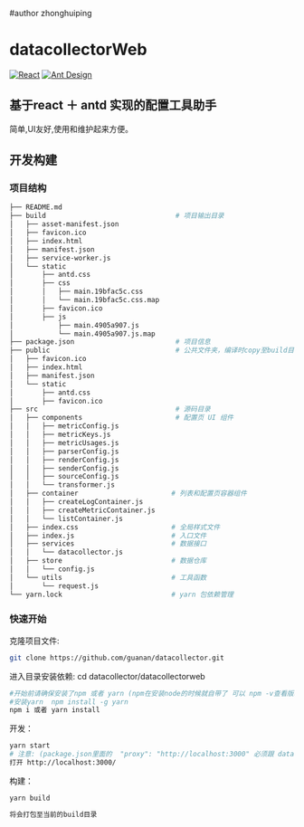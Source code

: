 #author zhonghuiping

# datacollectorWeb

[![React](https://img.shields.io/badge/react-^15.6.1-brightgreen.svg?style=flat-square)](https://github.com/facebook/react)
[![Ant Design](https://img.shields.io/badge/ant--design-^2.9.0-yellowgreen.svg?style=flat-square)](https://github.com/ant-design/ant-design)


## 基于react ＋ antd 实现的配置工具助手

   简单,UI友好,使用和维护起来方便。

## 开发构建

### 项目结构

```bash
├── README.md
├── build                                # 项目输出目录
│   ├── asset-manifest.json
│   ├── favicon.ico
│   ├── index.html
│   ├── manifest.json
│   ├── service-worker.js
│   └── static
│       ├── antd.css
│       ├── css
│       │   ├── main.19bfac5c.css
│       │   └── main.19bfac5c.css.map
│       ├── favicon.ico
│       ├── js
│           ├── main.4905a907.js
│           └── main.4905a907.js.map
├── package.json                         # 项目信息
├── public                               # 公共文件夹，编译时copy至build目录
│   ├── favicon.ico
│   ├── index.html
│   ├── manifest.json
│   └── static
│       ├── antd.css
│       ├── favicon.ico
├── src                                  # 源码目录
│   ├── components                       # 配置页 UI 组件
│   │   ├── metricConfig.js
│   │   ├── metricKeys.js
│   │   ├── metricUsages.js
│   │   ├── parserConfig.js
│   │   ├── renderConfig.js
│   │   ├── senderConfig.js
│   │   ├── sourceConfig.js
│   │   └── transformer.js
│   ├── container                       # 列表和配置页容器组件
│   │   ├── createLogContainer.js
│   │   ├── createMetricContainer.js
│   │   └── listContainer.js
│   ├── index.css                       # 全局样式文件
│   ├── index.js                        # 入口文件
│   ├── services                        # 数据接口
│   │   └── datacollector.js
│   ├── store                           # 数据仓库
│   │   └── config.js
│   └── utils                           # 工具函数
│       └── request.js
└── yarn.lock                           # yarn 包依赖管理
```

### 快速开始

克隆项目文件:

```bash
git clone https://github.com/guanan/datacollector.git
```

进入目录安装依赖:
cd datacollector/datacollectorweb

```bash
#开始前请确保安装了npm 或者 yarn (npm在安装node的时候就自带了 可以 npm -v查看版本信息)
#安装yarn  npm install -g yarn
npm i 或者 yarn install
```

开发：

```bash
yarn start
# 注意: (package.json里面的  "proxy": "http://localhost:3000" 必须跟 datacollector.conf里面的bind_host的端口相同)
打开 http://localhost:3000/
```

构建：

```bash
yarn build

将会打包至当前的build目录
